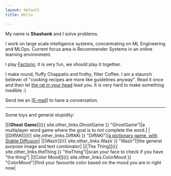 ```yaml
---
layout: default
title: Hello

---
```


My name is **Shashank** and I solve problems.

<!-- <img src="images/about.jpg" alt="knhash" class="nav-image"/> -->

I work on large scale intelligence systems, concentrating on ML Engineering and MLOps. Current focus area is Recommender Systems in an online learning environment.

I play [Factorio](https://www.factorio.com); it is very fun, we should play it together. 

I make round, fluffy Chappatis and frothy, filter Coffee. I am a staunch believer of "cooking recipes are more like guidelines anyway". Read it once and then let [the rat in your head](https://en.wikipedia.org/wiki/Ratatouille_(film)) lead you. It is very hard to make something inedible :)

Send me an [\[E-mail\]](mailto:mail@knhash.in) to have a conversation.

***

Some toys and general stupidity:

|[\[**Ghost Game**\]]({{ site.other_links.GhostGame }} "GhostGame")|a multiplayer word game where the goal is to _not_ complete the word.|
|[\[DiffAKI\]]({{ site.other_links.DiffAKI }} "DiffAKI")|[a pictionary game, with Stable Diffusion](https://knhash.in/blog/i-also-want-to-do-something-with-stable-diffusion "[diffAKI]")|
|[\[Wazir\]]({{ site.other_links.Wazir }} "Wazir")|the general purpose image and text combinator|
|[\[The Thing\]]({{ site.other_links.theThing }} "theThing")|scan your face to check if you have "the thing"|
|[\[Color Mood\]]({{ site.other_links.ColorMood }} "ColorMood")|find your favourite color based on the mood you are in right now|


